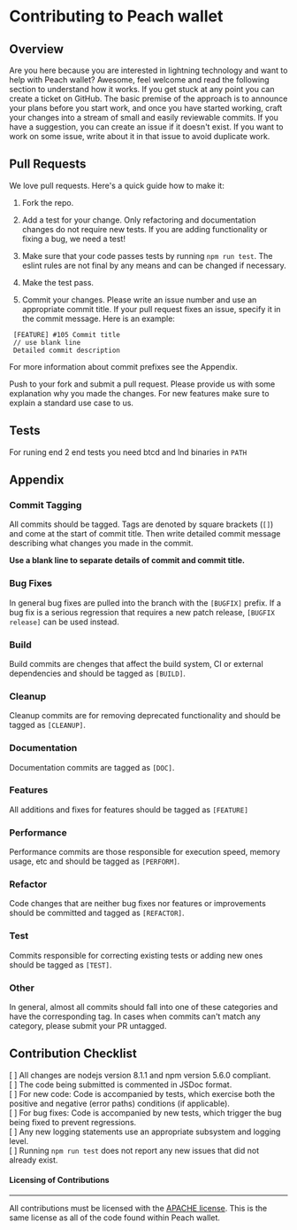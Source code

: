 # Contributing to Peach wallet

## Overview

Are you here because you are interested in lightning technology and want to help with Peach wallet?
Awesome, feel welcome and read the following section to understand how it works.
If you get stuck at any point you can create a ticket on GitHub.
The basic premise of the approach is to announce your plans before you start work, and once you have started working, craft your changes into a stream of small and easily reviewable commits.
If you have a suggestion, you can create an issue if it doesn't exist.
If you want to work on some issue, write about it in that issue to avoid duplicate work.

## Pull Requests

We love pull requests. Here's a quick guide how to make it:

1. Fork the repo.

2. Add a test for your change. Only refactoring and documentation changes do not require new tests.
If you are adding functionality or fixing a bug, we need a test!

3. Make sure that your code passes tests  by running `npm run test`.
The eslint rules are not final by any means and can be changed if necessary.

4. Make the test pass.

5. Commit your changes. Please write an issue number and use an appropriate commit title.
If your pull request fixes an issue, specify it in the commit message. Here is an example:


```
 [FEATURE] #105 Commit title 
 // use blank line
 Detailed commit description
```

   For more information about commit prefixes see the Appendix.


Push to your fork and submit a pull request.
Please provide us with some explanation why you made the changes.
For new features make sure to explain a standard use case to us.

## Tests

For runing end 2 end tests you need btcd and lnd binaries in `PATH`

## Appendix

### Commit Tagging

All commits should be tagged. 
Tags are denoted by square brackets (`[]`) and come at the start of commit title.
Then write detailed commit message describing what changes you made in the commit.

**Use a blank line to separate details of commit and commit title.** 

### Bug Fixes

In general bug fixes are pulled into the branch with the `[BUGFIX]` prefix.
If a bug fix is a serious regression that requires a new patch release,
`[BUGFIX release]` can be used instead.

### Build

Build commits are chenges that affect the build system, CI or external dependencies and should be tagged as `[BUILD]`.

### Cleanup

Cleanup commits are for removing deprecated functionality and should be tagged as `[CLEANUP]`.

### Documentation

Documentation commits are tagged as `[DOC]`.

### Features

All additions and fixes for features should be tagged as `[FEATURE]`

### Performance

Performance commits are those responsible for execution speed, memory usage, etc and should be tagged as `[PERFORM]`.

### Refactor

Code changes that are neither bug fixes nor features or improvements should be committed and tagged as `[REFACTOR]`.

### Test

Commits responsible for correcting existing tests or adding new ones should be tagged as `[TEST]`.

### Other

In general, almost all commits should fall into one of these categories and have the corresponding tag.
In cases when commits can't match any category, please submit your PR untagged.

## Contribution Checklist
[  ] All changes are nodejs version 8.1.1 and npm version 5.6.0 compliant.  
[  ] The code being submitted is commented in JSDoc format.  
[  ] For new code: Code is accompanied by tests, which exercise both the positive and negative (error paths) conditions (if applicable).  
[  ] For bug fixes: Code is accompanied by new tests, which trigger the bug being fixed to prevent regressions.  
[  ] Any new logging statements use an appropriate subsystem and logging level.  
[  ] Running `npm run test` does not report any new issues that did not already exist.  

#### Licensing of Contributions
****
All contributions must be licensed with the [APACHE license](LICENCE).
This is the same license as all of the code found within Peach wallet.
